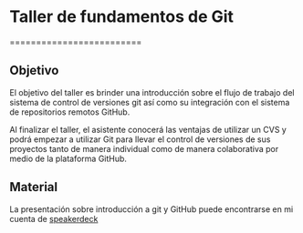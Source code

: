 # Taller de fundamentos de Git
=========================

## Objetivo

El objetivo del taller es brinder una introducción sobre el
flujo de trabajo del sistema de control de versiones git así como su
integración con el sistema de repositorios remotos GitHub.

Al finalizar el taller, el asistente conocerá las ventajas de utilizar
un CVS y podrá empezar a utilizar Git para
llevar el control de versiones de sus proyectos tanto de manera
individual como de manera colaborativa por medio de la plataforma GitHub.


## Material

La presentación sobre introducción a git y GitHub puede encontrarse en
mi cuenta de [speakerdeck](http://speakerdeck.com/u/ferperales)
